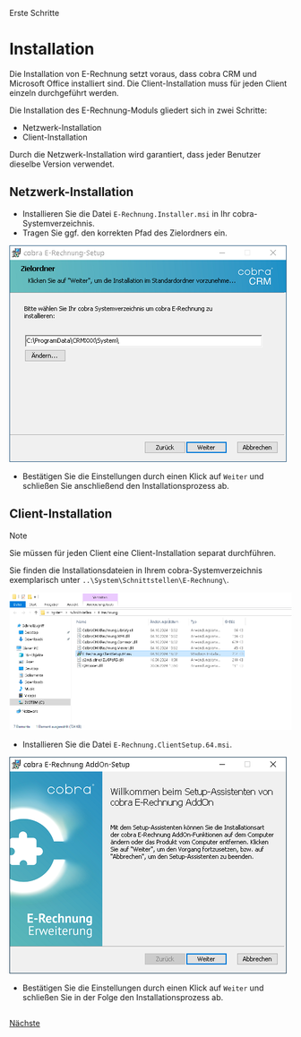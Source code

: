 Erste Schritte

# Installation

Die Installation von E-Rechnung setzt voraus, dass cobra CRM und Microsoft Office installiert sind. 
Die Client-Installation muss für jeden Client einzeln durchgeführt werden.

Die Installation des E-Rechnung-Moduls gliedert sich in zwei Schritte:

- Netzwerk-Installation
- Client-Installation

Durch die Netzwerk-Installation wird garantiert, dass jeder Benutzer dieselbe Version verwendet.


## Netzwerk-Installation

- Installieren Sie die Datei `E-Rechnung.Installer.msi` in Ihr cobra-Systemverzeichnis.
- Tragen Sie ggf. den korrekten Pfad des Zielordners ein.

<img src="/docs/System_Installation.png" alt="Installation"/>

- Bestätigen Sie die Einstellungen durch einen Klick auf `Weiter` und schließen Sie anschließend den Installationsprozess ab.


## Client-Installation

> [!NOTE]
> Sie müssen für jeden Client eine Client-Installation separat durchführen.

Sie finden die Installationsdateien in Ihrem cobra-Systemverzeichnis exemplarisch unter `..\System\Schnittstellen\E-Rechnung\`.

<img src="/docs/System.png" alt="System"/> 

- Installieren Sie die Datei `E-Rechnung.ClientSetup.64.msi`. 

<img src="/docs/Client_Installation.png" alt="Installation"/> 

- Bestätigen Sie die Einstellungen durch einen Klick auf `Weiter` und schließen Sie in der Folge den Installationsprozess ab.

## 
 
[Nächste](./Start.md)
 
